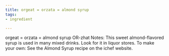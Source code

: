 ```yaml
---
title: orgeat = orzata = almond syrup
tags:
- ingredient

---
```

orgeat = orzata = almond syrup OR-zhat Notes: This sweet almond-flavored syrup is used in many mixed drinks. Look for it in liquor stores. To make your own: See the Almond Syrup recipe on the ichef website.
